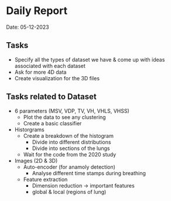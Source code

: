 # Daily Report

Date: 05-12-2023

## Tasks

- Specify all the types of dataset we have & come up with ideas associated with each dataset
- Ask for more 4D data
- Create visualization for the 3D files

## Tasks related to Dataset

- 6 parameters (MSV, VDP, TV, VH, VHLS, VHSS)
  - Plot the data to see any clustering
  - Create a basic classifier
- Historgrams
  - Create a breakdown of the histogram
    - Divide into different distributions
    - Divide into sections of the lungs
  - Wait for the code from the 2020 study
- Images (2D & 3D)
  - Auto-encoder (for anamoly detection)
    - Analyse different time stamps during breathing
  - Feature extraction
    - Dimension reduction -> important features
    - global & local (regions of lung)
